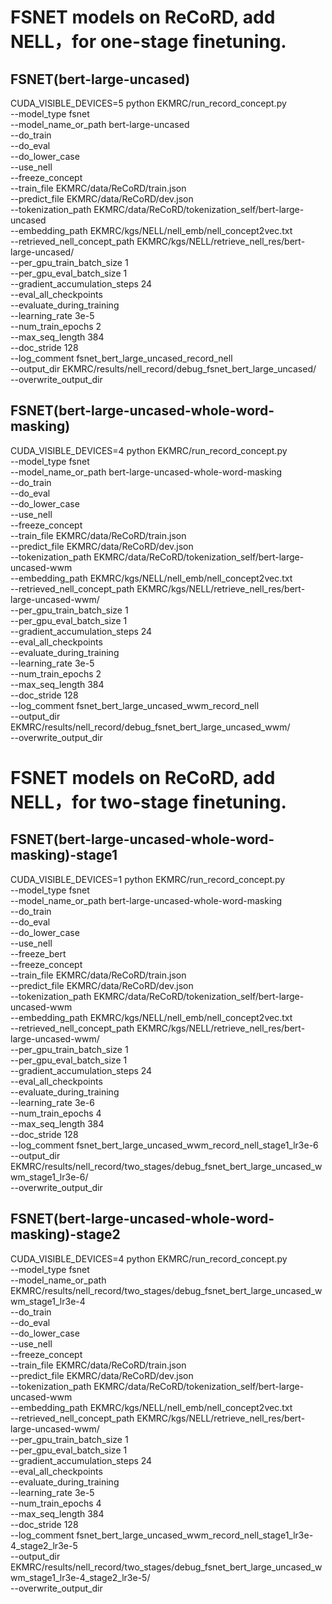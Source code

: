 # FSNET models on ReCoRD, add NELL，for one-stage finetuning.

## FSNET(bert-large-uncased)
CUDA_VISIBLE_DEVICES=5 python EKMRC/run_record_concept.py \
  --model_type fsnet \
  --model_name_or_path bert-large-uncased \
  --do_train \
  --do_eval \
  --do_lower_case \
  --use_nell \
  --freeze_concept \
  --train_file EKMRC/data/ReCoRD/train.json \
  --predict_file EKMRC/data/ReCoRD/dev.json \
  --tokenization_path EKMRC/data/ReCoRD/tokenization_self/bert-large-uncased \
  --embedding_path EKMRC/kgs/NELL/nell_emb/nell_concept2vec.txt \
  --retrieved_nell_concept_path EKMRC/kgs/NELL/retrieve_nell_res/bert-large-uncased/ \
  --per_gpu_train_batch_size 1 \
  --per_gpu_eval_batch_size 1 \
  --gradient_accumulation_steps 24 \
  --eval_all_checkpoints \
  --evaluate_during_training \
  --learning_rate 3e-5 \
  --num_train_epochs 2 \
  --max_seq_length 384 \
  --doc_stride 128 \
  --log_comment fsnet_bert_large_uncased_record_nell \
  --output_dir EKMRC/results/nell_record/debug_fsnet_bert_large_uncased/ \
  --overwrite_output_dir


## FSNET(bert-large-uncased-whole-word-masking)
CUDA_VISIBLE_DEVICES=4 python EKMRC/run_record_concept.py \
  --model_type fsnet \
  --model_name_or_path bert-large-uncased-whole-word-masking \
  --do_train \
  --do_eval \
  --do_lower_case \
  --use_nell \
  --freeze_concept \
  --train_file EKMRC/data/ReCoRD/train.json \
  --predict_file EKMRC/data/ReCoRD/dev.json \
  --tokenization_path EKMRC/data/ReCoRD/tokenization_self/bert-large-uncased-wwm \
  --embedding_path EKMRC/kgs/NELL/nell_emb/nell_concept2vec.txt \
  --retrieved_nell_concept_path EKMRC/kgs/NELL/retrieve_nell_res/bert-large-uncased-wwm/ \
  --per_gpu_train_batch_size 1 \
  --per_gpu_eval_batch_size 1 \
  --gradient_accumulation_steps 24 \
  --eval_all_checkpoints \
  --evaluate_during_training \
  --learning_rate 3e-5 \
  --num_train_epochs 2 \
  --max_seq_length 384 \
  --doc_stride 128 \
  --log_comment fsnet_bert_large_uncased_wwm_record_nell \
  --output_dir EKMRC/results/nell_record/debug_fsnet_bert_large_uncased_wwm/ \
  --overwrite_output_dir


# FSNET models on ReCoRD, add NELL，for two-stage finetuning.

## FSNET(bert-large-uncased-whole-word-masking)-stage1
CUDA_VISIBLE_DEVICES=1 python EKMRC/run_record_concept.py \
  --model_type fsnet \
  --model_name_or_path bert-large-uncased-whole-word-masking \
  --do_train \
  --do_eval \
  --do_lower_case \
  --use_nell \
  --freeze_bert \
  --freeze_concept \
  --train_file EKMRC/data/ReCoRD/train.json \
  --predict_file EKMRC/data/ReCoRD/dev.json \
  --tokenization_path EKMRC/data/ReCoRD/tokenization_self/bert-large-uncased-wwm \
  --embedding_path EKMRC/kgs/NELL/nell_emb/nell_concept2vec.txt \
  --retrieved_nell_concept_path EKMRC/kgs/NELL/retrieve_nell_res/bert-large-uncased-wwm/ \
  --per_gpu_train_batch_size 1 \
  --per_gpu_eval_batch_size 1 \
  --gradient_accumulation_steps 24 \
  --eval_all_checkpoints \
  --evaluate_during_training \
  --learning_rate 3e-6 \
  --num_train_epochs 4 \
  --max_seq_length 384 \
  --doc_stride 128 \
  --log_comment fsnet_bert_large_uncased_wwm_record_nell_stage1_lr3e-6 \
  --output_dir EKMRC/results/nell_record/two_stages/debug_fsnet_bert_large_uncased_wwm_stage1_lr3e-6/ \
  --overwrite_output_dir

## FSNET(bert-large-uncased-whole-word-masking)-stage2
CUDA_VISIBLE_DEVICES=4 python EKMRC/run_record_concept.py \
  --model_type fsnet \
  --model_name_or_path EKMRC/results/nell_record/two_stages/debug_fsnet_bert_large_uncased_wwm_stage1_lr3e-4 \
  --do_train \
  --do_eval \
  --do_lower_case \
  --use_nell \
  --freeze_concept \
  --train_file EKMRC/data/ReCoRD/train.json \
  --predict_file EKMRC/data/ReCoRD/dev.json \
  --tokenization_path EKMRC/data/ReCoRD/tokenization_self/bert-large-uncased-wwm \
  --embedding_path EKMRC/kgs/NELL/nell_emb/nell_concept2vec.txt \
  --retrieved_nell_concept_path EKMRC/kgs/NELL/retrieve_nell_res/bert-large-uncased-wwm/ \
  --per_gpu_train_batch_size 1 \
  --per_gpu_eval_batch_size 1 \
  --gradient_accumulation_steps 24 \
  --eval_all_checkpoints \
  --evaluate_during_training \
  --learning_rate 3e-5 \
  --num_train_epochs 4 \
  --max_seq_length 384 \
  --doc_stride 128 \
  --log_comment fsnet_bert_large_uncased_wwm_record_nell_stage1_lr3e-4_stage2_lr3e-5 \
  --output_dir EKMRC/results/nell_record/two_stages/debug_fsnet_bert_large_uncased_wwm_stage1_lr3e-4_stage2_lr3e-5/ \
  --overwrite_output_dir

